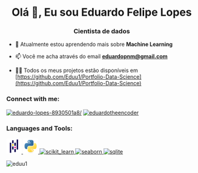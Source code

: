<h1 align="center">Olá 👋, Eu sou Eduardo Felipe Lopes</h1>
<h3 align="center">Cientista de dados</h3>

- 🌱 Atualmente estou aprendendo mais sobre **Machine Learning**

- 📫 Você me acha através do email **eduardopnm@gmail.com**

- 👨‍💻 Todos os meus projetos estão disponíveis em [https://github.com/Eduu1/Portfolio-Data-Science](https://github.com/Eduu1/Portfolio-Data-Science)

<h3 align="left">Connect with me:</h3>
<p align="left">
<a href="https://linkedin.com/in/eduardo-lopes-8930501a8/" target="blank"><img align="center" src="https://raw.githubusercontent.com/rahuldkjain/github-profile-readme-generator/master/src/images/icons/Social/linked-in-alt.svg" alt="eduardo-lopes-8930501a8/" height="30" width="40" /></a>
<a href="https://kaggle.com/eduardotheencoder" target="blank"><img align="center" src="https://raw.githubusercontent.com/rahuldkjain/github-profile-readme-generator/master/src/images/icons/Social/kaggle.svg" alt="eduardotheencoder" height="30" width="40" /></a>
</p>

<h3 align="left">Languages and Tools:</h3>
<p align="left"> <a href="https://pandas.pydata.org/" target="_blank" rel="noreferrer"> <img src="https://raw.githubusercontent.com/devicons/devicon/2ae2a900d2f041da66e950e4d48052658d850630/icons/pandas/pandas-original.svg" alt="pandas" width="40" height="40"/> </a> <a href="https://www.python.org" target="_blank" rel="noreferrer"> <img src="https://raw.githubusercontent.com/devicons/devicon/master/icons/python/python-original.svg" alt="python" width="40" height="40"/> </a> <a href="https://scikit-learn.org/" target="_blank" rel="noreferrer"> <img src="https://upload.wikimedia.org/wikipedia/commons/0/05/Scikit_learn_logo_small.svg" alt="scikit_learn" width="40" height="40"/> </a> <a href="https://seaborn.pydata.org/" target="_blank" rel="noreferrer"> <img src="https://seaborn.pydata.org/_images/logo-mark-lightbg.svg" alt="seaborn" width="40" height="40"/> </a> <a href="https://www.sqlite.org/" target="_blank" rel="noreferrer"> <img src="https://www.vectorlogo.zone/logos/sqlite/sqlite-icon.svg" alt="sqlite" width="40" height="40"/> </a> </p>

<p><img align="center" src="https://github-readme-stats.vercel.app/api/top-langs?username=eduu1&show_icons=true&locale=en&layout=compact" alt="eduu1" /></p>
